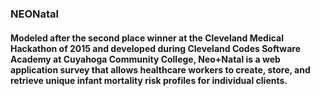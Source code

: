 ### NEONatal
#### Modeled after the second place winner at the Cleveland Medical Hackathon of 2015 and developed during Cleveland Codes Software Academy at Cuyahoga Community College, Neo+Natal is a web application survey that allows healthcare workers to create, store, and retrieve unique infant mortality risk profiles for individual clients. 
